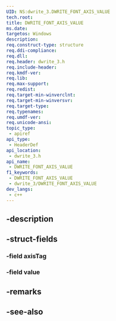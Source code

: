 ```yaml
---
UID: NS:dwrite_3.DWRITE_FONT_AXIS_VALUE
tech.root: 
title: DWRITE_FONT_AXIS_VALUE
ms.date: 
targetos: Windows
description: 
req.construct-type: structure
req.ddi-compliance: 
req.dll: 
req.header: dwrite_3.h
req.include-header: 
req.kmdf-ver: 
req.lib: 
req.max-support: 
req.redist: 
req.target-min-winverclnt: 
req.target-min-winversvr: 
req.target-type: 
req.typenames: 
req.umdf-ver: 
req.unicode-ansi: 
topic_type:
 - apiref
api_type:
 - HeaderDef
api_location:
 - dwrite_3.h
api_name:
 - DWRITE_FONT_AXIS_VALUE
f1_keywords:
 - DWRITE_FONT_AXIS_VALUE
 - dwrite_3/DWRITE_FONT_AXIS_VALUE
dev_langs:
 - c++
---
```


## -description

## -struct-fields

### -field axisTag

### -field value

## -remarks

## -see-also

